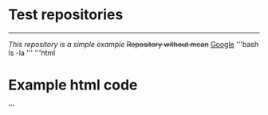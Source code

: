 # Test repositories

---

*This repository is a simple example*
~~Repository without mean~~
[Google](www.google.com)
'''bash
ls -la
'''
'''html
<h1>Example html code</h1>
'''

